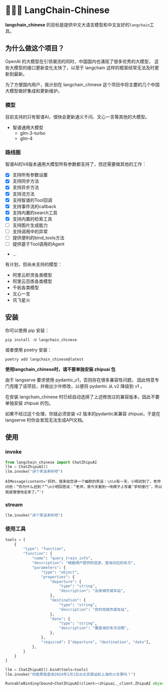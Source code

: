 # 🦜🇨🇳 LangChain-Chinese

**langchain_chinese** 的目标是提供中文大语言模型和中文友好的`langchain`工具。

## 为什么做这个项目？
OpenAI 的大模型在引领潮流的同时，中国国内也涌现了很多优秀的大模型，
这些大模型的接口更新变化太快了，以至于 langchain 这样的框架经常无法及时更新到最新。

为了方便国内用户，我计划在 langchain_chinese 这个项目中将主要的几个中国大模型做好集成和更新维护。

### 模型

目前支持的只有智谱AI，很快会更新通义千问、文心一言等其他的大模型。

- 智谱通用大模型
  - glm-3-turbo
  - glm-4

### 路线图

智谱AI的V4版本通用大模型所有参数都支持了，但还需要做其他的工作：

- [x] 支持所有参数设置
- [x] 支持同步方法
- [x] 支持异步方法
- [x] 支持流方法
- [x] 支持智谱的Tool回调
- [x] 支持事件流的callback
- [x] 支持内置的search工具
- [x] 支持内置的检索工具
- [ ] 支持图片生成能力
- [ ] 支持调用中的异常
- [ ] 提供便利的bind_tools方法
- [ ] 提供基于Tool调用的Agent
- ...

有计划，但尚未支持的模型：

- 阿里云积灵各类模型
- 阿里云百炼各类模型
- 千帆各类模型
- 文心一言
- 讯飞星火


## 安装

你可以使用 pip 安装：
```
pip install -U langchain_chinese
```

或者使用 poetry 安装：
```
poetry add langchain_chinese@latest
```

<div class="alert-warning">
<b>使用langchain_chinese时，请不要单独安装 zhipuai 包</b><br>

由于 langserve 要求使用 pydantic_v1，否则存在很多兼容性问题，
因此特意专门克隆了该项目，并做出少许修改，以便将 pydantic 从 v2 降级到 v1 。

在安装 langchain_chinese 时已经自动选择了上述修改过的兼容版本，因此不要单独安装 zhipuai 的包。

如果不经过这个处理，你就必须安装 v2 版本的pydantic来兼容 zhipuai，于是在 langserve 时你会发现无法生成API文档。
</div>

## 使用

### invoke
```python
from langchain_chinese import ChatZhipuAI
llm = ChatZhipuAI()
llm.invoke("讲个笑话来听吧")
```

```
AIMessage(content='好的，我来给您讲一个幽默的笑话：\n\n有一天，小明迟到了，老师问他：“你为什么迟到？”\n小明回答说：“老师，我今天看到一块牌子上写着‘学校慢行’，所以我就慢慢地走来了。”')
```

### stream
```python
llm.invoke("讲个笑话来听吧")
```

### 使用工具
```python
tools = [
    {
        "type": "function",
        "function": {
            "name": "query_train_info",
            "description": "根据用户提供的信息，查询对应的车次",
            "parameters": {
                "type": "object",
                "properties": {
                    "departure": {
                        "type": "string",
                        "description": "出发城市或车站",
                    },
                    "destination": {
                        "type": "string",
                        "description": "目的地城市或车站",
                    },
                    "date": {
                        "type": "string",
                        "description": "要查询的车次日期",
                    },
                },
                "required": ["departure", "destination", "date"],
            },
        }
    }
]

llm = ChatZhipuAI().bind(tools=tools)
llm.invoke("你能帮我查询2024年1月1日从北京南站到上海的火车票吗？")
```

```python
RunnableBinding(bound=ChatZhipuAI(client=<zhipuai._client.ZhipuAI object at 0x11014fc40>), kwargs={'tools': [{'type': 'function', 'function': {'name': 'query_train_info', 'description': '根据用户提供的信息，查询对应的车次', 'parameters': {'type': 'object', 'properties': {'departure': {'type': 'string', 'description': '出发城市或车站'}, 'destination': {'type': 'string', 'description': '目的地城市或车站'}, 'date': {'type': 'string', 'description': '要查询的车次日期'}}, 'required': ['departure', 'destination', 'date']}}}]})
```